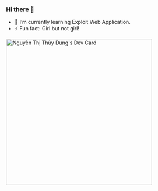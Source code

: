 ### Hi there 👋

- 🌱 I’m currently learning Exploit Web Application.
- ⚡ Fun fact: Girl but not girl!

<a href="https://app.daily.dev/dngthy"><img src="https://api.daily.dev/devcards/de463e1d4d0747e8a65355b2dc2dc8a4.png?r=08b" width="400" alt="Nguyễn Thị Thùy Dung's Dev Card"/></a>

